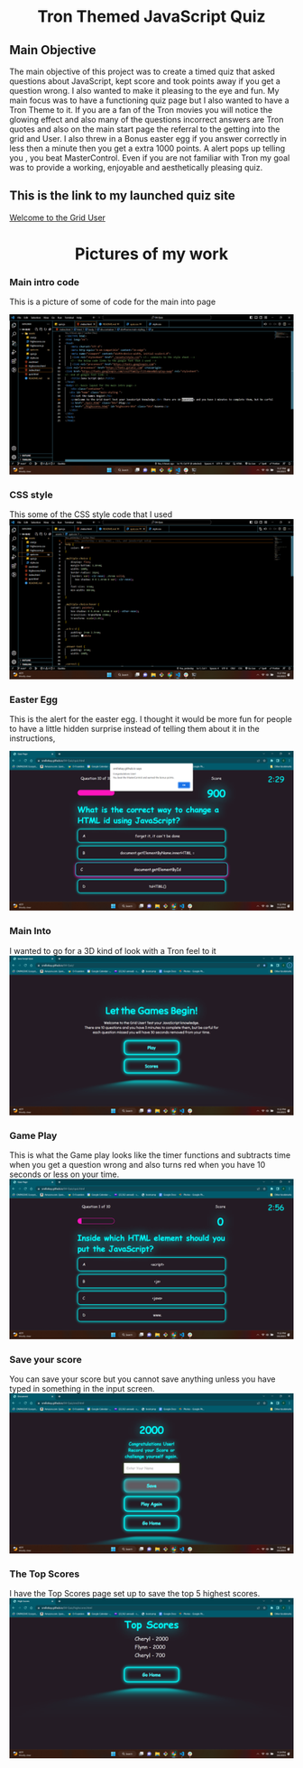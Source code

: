 <div align="center">

# Tron Themed JavaScript Quiz
</div>

## Main Objective 
The main objective of this project was to create a timed quiz that asked questions about JavaScript, kept score and took points away if you get a question wrong. I also wanted to make it pleasing to the eye and fun. My main focus was to have a functioning quiz page but I also wanted to have a Tron Theme to it. If you are a fan of the Tron movies you will notice the glowing effect and also many of the questions incorrect answers are Tron quotes and also on the main start page the referral to the getting into the grid and User. I also threw in a Bonus easter egg if you answer correctly in less then a minute then you get a extra 1000 points. A alert pops up telling you , you beat MasterControl. Even if you are not familiar with Tron my goal was to provide a working, enjoyable and aesthetically pleasing quiz.

## This is the link to my launched quiz site 

[ Welcome to the Grid User](https://smiliekay.github.io/Tron-Themed-JavaScript-Quiz/)

<div align="center">

# Pictures of my work 

</div>

### Main intro code 
This is a picture of some of code for the main into page

![This is a picture of some of the code for the main intro page](readMeimages/code-for-main.png)

### CSS style
This some of the CSS style code that I used 
![This is some of the css styling ](readMeimages/css-for-quiz.png)

### Easter Egg
This is the alert for the easter egg. I thought it would be more fun for people to have a little hidden surprise instead of telling them about it in the instructions, 

![This is the alert for the easter egg. ](readMeimages/easter-egg-alert.png)

### Main Into
I wanted to go for a 3D kind of look with a Tron feel to it
![main intro](readMeimages/main-into-page.png)

### Game Play 
This is what the Game play looks like the timer functions and subtracts time when you get a question wrong and also turns red when you have 10 seconds or less on your time. 
![Game play](readMeimages/playing-quiz.png)

### Save your score
You can save your score but you cannot save anything unless you have typed in something in the input screen. 
![save score](readMeimages/save-score.png)

### The Top Scores
I have the Top Scores page set up to save the top 5 highest scores. 
![TopScores](readMeimages/top-scores-page.png)